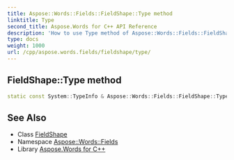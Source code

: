 ```yaml
---
title: Aspose::Words::Fields::FieldShape::Type method
linktitle: Type
second_title: Aspose.Words for C++ API Reference
description: 'How to use Type method of Aspose::Words::Fields::FieldShape class in C++.'
type: docs
weight: 1000
url: /cpp/aspose.words.fields/fieldshape/type/
---
```

## FieldShape::Type method




```cpp
static const System::TypeInfo & Aspose::Words::Fields::FieldShape::Type()
```

## See Also

* Class [FieldShape](../)
* Namespace [Aspose::Words::Fields](../../)
* Library [Aspose.Words for C++](../../../)
